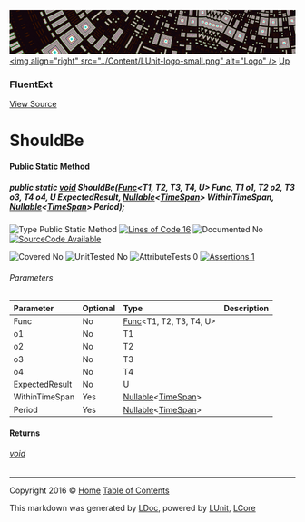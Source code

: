 ![](../Content/LUnit-banner-small.png "")
[&lt;img align=&quot;right&quot; src=&quot;../Content/LUnit-logo-small.png&quot; alt=&quot;Logo&quot; /&gt;](../../README.md)
[Up](FluentExt.md)

### FluentExt
[View Source](../Extensions/FluentExt.cs)

# ShouldBe

#### Public Static Method

##### public static <a href="https://msdn.microsoft.com/en-us/library/system.void.aspx" alt="">void</a> ShouldBe(<a href="https://msdn.microsoft.com/en-us/library/bb534303.aspx" alt="" target="_blank">Func</a>&lt;T1, T2, T3, T4, U&gt; Func, T1 o1, T2 o2, T3 o3, T4 o4, U ExpectedResult, <a href="https://msdn.microsoft.com/en-us/library/b3h38hb0.aspx" alt="" target="_blank">Nullable</a>&lt;<a href="https://msdn.microsoft.com/en-us/library/system.timespan.aspx" alt="">TimeSpan</a>&gt; WithinTimeSpan, <a href="https://msdn.microsoft.com/en-us/library/b3h38hb0.aspx" alt="" target="_blank">Nullable</a>&lt;<a href="https://msdn.microsoft.com/en-us/library/system.timespan.aspx" alt="">TimeSpan</a>&gt; Period);

![Type Public Static Method](http://b.repl.ca/v1/Type-Public%20Static%20Method-blue.png "") [![Lines of Code 16](http://b.repl.ca/v1/Lines%20of%20Code-16-blue.png "")](../Extensions/FluentExt.cs#L401)    ![Documented No](http://b.repl.ca/v1/Documented-No-red.png "") [![SourceCode Available](http://b.repl.ca/v1/SourceCode-Available-brightgreen.png "")](../Extensions/FluentExt.cs#L401)

![Covered No](http://b.repl.ca/v1/Covered-No-red.png "") ![UnitTested No](http://b.repl.ca/v1/UnitTested-No-lightgrey.png "") ![AttributeTests 0](http://b.repl.ca/v1/AttributeTests-0-lightgrey.png "") [![Assertions 1](http://b.repl.ca/v1/Assertions-1-brightgreen.png "")](../Extensions/FluentExt.cs)

###### Parameters

Parameter | Optional | Type | Description
:---  | :---  | :---  | :--- 
Func | No | <a href="https://msdn.microsoft.com/en-us/library/bb534303.aspx" alt="" target="_blank">Func</a>&lt;T1, T2, T3, T4, U&gt; | 
o1 | No | T1 | 
o2 | No | T2 | 
o3 | No | T3 | 
o4 | No | T4 | 
ExpectedResult | No | U | 
WithinTimeSpan | Yes | <a href="https://msdn.microsoft.com/en-us/library/b3h38hb0.aspx" alt="" target="_blank">Nullable</a>&lt;[TimeSpan](https://msdn.microsoft.com/en-us/library/system.timespan.aspx)&gt; | 
Period | Yes | <a href="https://msdn.microsoft.com/en-us/library/b3h38hb0.aspx" alt="" target="_blank">Nullable</a>&lt;[TimeSpan](https://msdn.microsoft.com/en-us/library/system.timespan.aspx)&gt; | 


#### Returns

###### [void](https://msdn.microsoft.com/en-us/library/system.void.aspx)



---

Copyright 2016 &copy; [Home](../../README.md) [Table of Contents](../../TableOfContents.md)

This markdown was generated by [LDoc](https://github.com/CodeSingularity/LDoc), powered by [LUnit](https://github.com/CodeSingularity/LUnit), [LCore](https://github.com/CodeSingularity/LCore)
